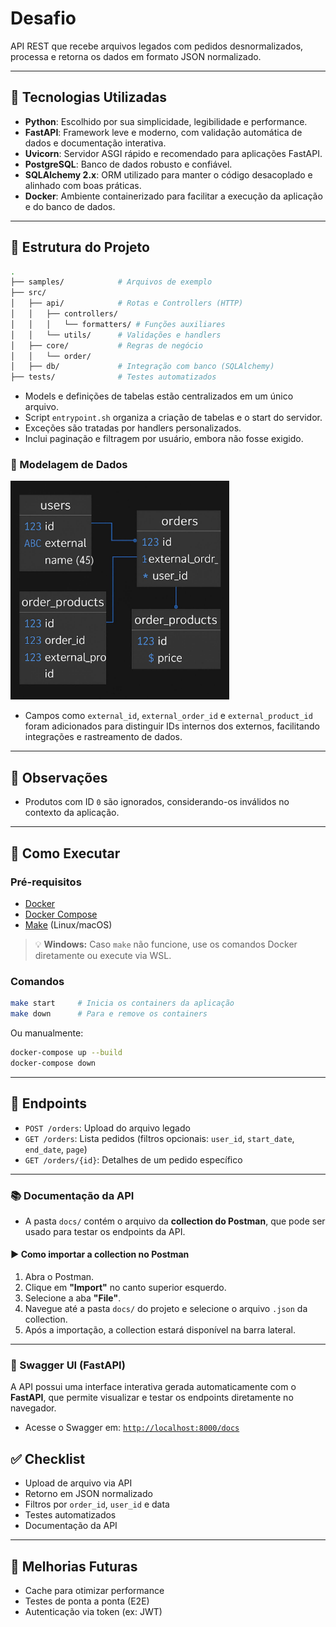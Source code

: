 # Desafio

API REST que recebe arquivos legados com pedidos desnormalizados, processa e retorna os dados em formato JSON normalizado.

---

## 🔧 Tecnologias Utilizadas

- **Python**: Escolhido por sua simplicidade, legibilidade e performance.
- **FastAPI**: Framework leve e moderno, com validação automática de dados e documentação interativa.
- **Uvicorn**: Servidor ASGI rápido e recomendado para aplicações FastAPI.
- **PostgreSQL**: Banco de dados robusto e confiável.
- **SQLAlchemy 2.x**: ORM utilizado para manter o código desacoplado e alinhado com boas práticas.
- **Docker**: Ambiente containerizado para facilitar a execução da aplicação e do banco de dados.

---

## 📁 Estrutura do Projeto

```bash
.
├── samples/            # Arquivos de exemplo
├── src/
│   ├── api/            # Rotas e Controllers (HTTP)
│   │   ├── controllers/
│   │   │   └── formatters/ # Funções auxiliares
│   │   └── utils/      # Validações e handlers
│   ├── core/           # Regras de negócio
│   │   └── order/
│   ├── db/             # Integração com banco (SQLAlchemy)
├── tests/              # Testes automatizados
```

- Models e definições de tabelas estão centralizados em um único arquivo.
- Script `entrypoint.sh` organiza a criação de tabelas e o start do servidor.
- Exceções são tratadas por handlers personalizados.
- Inclui paginação e filtragem por usuário, embora não fosse exigido.

### 📐 Modelagem de Dados

<img src="docs/modelagem.png" width="350" />

- Campos como `external_id`, `external_order_id` e `external_product_id` foram adicionados para distinguir IDs internos dos externos, facilitando integrações e rastreamento de dados.

---

## 📝 Observações

- Produtos com ID `0` são ignorados, considerando-os inválidos no contexto da aplicação.

---

## 🚀 Como Executar

### Pré-requisitos

- [Docker](https://www.docker.com/)
- [Docker Compose](https://docs.docker.com/compose/)
- [Make](https://www.gnu.org/software/make/) (Linux/macOS)

> 💡 **Windows:** Caso `make` não funcione, use os comandos Docker diretamente ou execute via WSL.

### Comandos

```bash
make start     # Inicia os containers da aplicação
make down      # Para e remove os containers
```

Ou manualmente:

```bash
docker-compose up --build
docker-compose down
```

---

## 📡 Endpoints

- `POST /orders`: Upload do arquivo legado
- `GET /orders`: Lista pedidos (filtros opcionais: `user_id`, `start_date`, `end_date`, `page`)
- `GET /orders/{id}`: Detalhes de um pedido específico

---

### 📚 Documentação da API

- A pasta `docs/` contém o arquivo da **collection do Postman**, que pode ser usado para testar os endpoints da API.

#### ▶️ Como importar a collection no Postman

1. Abra o Postman.
2. Clique em **"Import"** no canto superior esquerdo.
3. Selecione a aba **"File"**.
4. Navegue até a pasta `docs/` do projeto e selecione o arquivo `.json` da collection.
5. Após a importação, a collection estará disponível na barra lateral.

---

### 🧪 Swagger UI (FastAPI)

A API possui uma interface interativa gerada automaticamente com o **FastAPI**, que permite visualizar e testar os endpoints diretamente no navegador.

- Acesse o Swagger em: [`http://localhost:8000/docs`](http://localhost:8000/docs)

## ✅ Checklist

- Upload de arquivo via API  
- Retorno em JSON normalizado  
- Filtros por `order_id`, `user_id` e data  
- Testes automatizados  
- Documentação da API  

---

## 🔭 Melhorias Futuras

- Cache para otimizar performance  
- Testes de ponta a ponta (E2E)  
- Autenticação via token (ex: JWT)  
